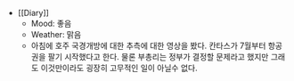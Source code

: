 - [[Diary]]
    - Mood: 좋음
    - Weather: 맑음
    - 아침에 호주 국경개방에 대한 추측에 대한 영상을 봤다. 칸타스가 7월부터 항공권을 팔기 시작했다고 한다. 물론 부총리는 정부가 결정할 문제라고 했지만 그래도 이것만이라도 굉장히 고무적인 일이 아닐수 없다.
